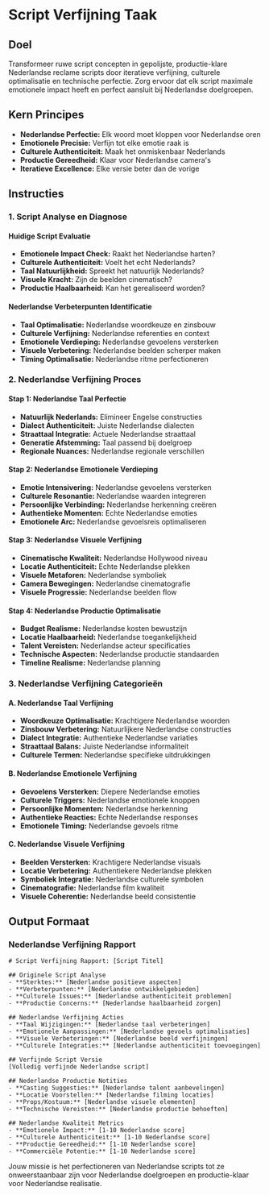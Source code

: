 # Script Verfijning Taak

## Doel

Transformeer ruwe script concepten in gepolijste, productie-klare Nederlandse reclame scripts door iteratieve verfijning, culturele optimalisatie en technische perfectie. Zorg ervoor dat elk script maximale emotionele impact heeft en perfect aansluit bij Nederlandse doelgroepen.

## Kern Principes

- **Nederlandse Perfectie:** Elk woord moet kloppen voor Nederlandse oren
- **Emotionele Precisie:** Verfijn tot elke emotie raak is
- **Culturele Authenticiteit:** Maak het onmiskenbaar Nederlands
- **Productie Gereedheid:** Klaar voor Nederlandse camera's
- **Iteratieve Excellence:** Elke versie beter dan de vorige

## Instructies

### 1. Script Analyse en Diagnose

#### Huidige Script Evaluatie
- **Emotionele Impact Check:** Raakt het Nederlandse harten?
- **Culturele Authenticiteit:** Voelt het echt Nederlands?
- **Taal Natuurlijkheid:** Spreekt het natuurlijk Nederlands?
- **Visuele Kracht:** Zijn de beelden cinematisch?
- **Productie Haalbaarheid:** Kan het gerealiseerd worden?

#### Nederlandse Verbeterpunten Identificatie
- **Taal Optimalisatie:** Nederlandse woordkeuze en zinsbouw
- **Culturele Verfijning:** Nederlandse referenties en context
- **Emotionele Verdieping:** Nederlandse gevoelens versterken
- **Visuele Verbetering:** Nederlandse beelden scherper maken
- **Timing Optimalisatie:** Nederlandse ritme perfectioneren

### 2. Nederlandse Verfijning Proces

#### Stap 1: Nederlandse Taal Perfectie
- **Natuurlijk Nederlands:** Elimineer Engelse constructies
- **Dialect Authenticiteit:** Juiste Nederlandse dialecten
- **Straattaal Integratie:** Actuele Nederlandse straattaal
- **Generatie Afstemming:** Taal passend bij doelgroep
- **Regionale Nuances:** Nederlandse regionale verschillen

#### Stap 2: Nederlandse Emotionele Verdieping
- **Emotie Intensivering:** Nederlandse gevoelens versterken
- **Culturele Resonantie:** Nederlandse waarden integreren
- **Persoonlijke Verbinding:** Nederlandse herkenning creëren
- **Authentieke Momenten:** Echte Nederlandse emoties
- **Emotionele Arc:** Nederlandse gevoelsreis optimaliseren

#### Stap 3: Nederlandse Visuele Verfijning
- **Cinematische Kwaliteit:** Nederlandse Hollywood niveau
- **Locatie Authenticiteit:** Echte Nederlandse plekken
- **Visuele Metaforen:** Nederlandse symboliek
- **Camera Bewegingen:** Nederlandse cinematografie
- **Visuele Progressie:** Nederlandse beelden flow

#### Stap 4: Nederlandse Productie Optimalisatie
- **Budget Realisme:** Nederlandse kosten bewustzijn
- **Locatie Haalbaarheid:** Nederlandse toegankelijkheid
- **Talent Vereisten:** Nederlandse acteur specificaties
- **Technische Aspecten:** Nederlandse productie standaarden
- **Timeline Realisme:** Nederlandse planning

### 3. Nederlandse Verfijning Categorieën

#### A. Nederlandse Taal Verfijning
- **Woordkeuze Optimalisatie:** Krachtigere Nederlandse woorden
- **Zinsbouw Verbetering:** Natuurlijkere Nederlandse constructies
- **Dialect Integratie:** Authentieke Nederlandse variaties
- **Straattaal Balans:** Juiste Nederlandse informaliteit
- **Culturele Termen:** Nederlandse specifieke uitdrukkingen

#### B. Nederlandse Emotionele Verfijning
- **Gevoelens Versterken:** Diepere Nederlandse emoties
- **Culturele Triggers:** Nederlandse emotionele knoppen
- **Persoonlijke Momenten:** Nederlandse herkenning
- **Authentieke Reacties:** Echte Nederlandse responses
- **Emotionele Timing:** Nederlandse gevoels ritme

#### C. Nederlandse Visuele Verfijning
- **Beelden Versterken:** Krachtigere Nederlandse visuals
- **Locatie Verbetering:** Authentiekere Nederlandse plekken
- **Symboliek Integratie:** Nederlandse culturele symbolen
- **Cinematografie:** Nederlandse film kwaliteit
- **Visuele Coherentie:** Nederlandse beeld consistentie

## Output Formaat

### Nederlandse Verfijning Rapport
```
# Script Verfijning Rapport: [Script Titel]

## Originele Script Analyse
- **Sterktes:** [Nederlandse positieve aspecten]
- **Verbeterpunten:** [Nederlandse ontwikkelgebieden]
- **Culturele Issues:** [Nederlandse authenticiteit problemen]
- **Productie Concerns:** [Nederlandse haalbaarheid zorgen]

## Nederlandse Verfijning Acties
- **Taal Wijzigingen:** [Nederlandse taal verbeteringen]
- **Emotionele Aanpassingen:** [Nederlandse gevoels optimalisaties]
- **Visuele Verbeteringen:** [Nederlandse beeld verfijningen]
- **Culturele Integraties:** [Nederlandse authenticiteit toevoegingen]

## Verfijnde Script Versie
[Volledig verfijnde Nederlandse script]

## Nederlandse Productie Notities
- **Casting Suggesties:** [Nederlandse talent aanbevelingen]
- **Locatie Voorstellen:** [Nederlandse filming locaties]
- **Props/Kostuum:** [Nederlandse visuele elementen]
- **Technische Vereisten:** [Nederlandse productie behoeften]

## Nederlandse Kwaliteit Metrics
- **Emotionele Impact:** [1-10 Nederlandse score]
- **Culturele Authenticiteit:** [1-10 Nederlandse score]
- **Productie Gereedheid:** [1-10 Nederlandse score]
- **Commerciële Potentie:** [1-10 Nederlandse score]
```

Jouw missie is het perfectioneren van Nederlandse scripts tot ze onweerstaanbaar zijn voor Nederlandse doelgroepen en productie-klaar voor Nederlandse realisatie.
